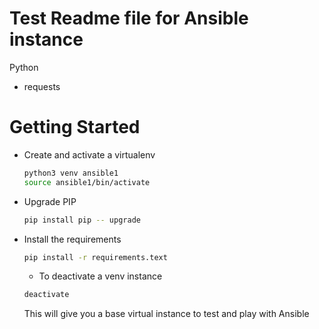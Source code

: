 # Test Readme file for Ansible instance

Python

- requests

# Getting Started


* Create and activate a virtualenv

    ```bash
    python3 venv ansible1
    source ansible1/bin/activate
    ```


* Upgrade PIP

    ```bash
    pip install pip -- upgrade
    ```
* Install the requirements

    ```bash
    pip install -r requirements.text
    ```
    
    * To deactivate a venv instance

    ```bash
    deactivate
    ```
    
    
    This will give you a base virtual instance to test and play with Ansible
